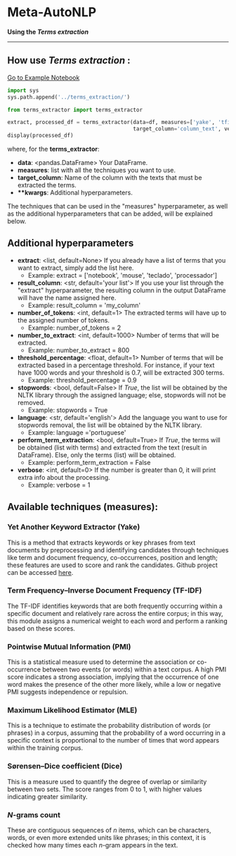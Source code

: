 # Meta-AutoNLP

**Using the _Terms extraction_**

---

## How use _Terms extraction_ :

[Go to Example Notebook](../Example%20notebooks/Terms%20extractor%20example.ipynb)

```python
import sys
sys.path.append('../terms_extraction/')

from terms_extractor import terms_extractor

extract, processed_df = terms_extractor(data=df, measures=['yake', 'tfidf', 'pmi', 'mle', 'dice', 'count'], 
                                        target_column='column_text', verbose=1)
display(processed_df)
```

where, for the **terms_extractor**: 

* **data**: <pandas.DataFrame> Your DataFrame.
* **measures**: <list> list with all the techniques you want to use.
* **target_column**: <str> Name of the column with the texts that must be extracted the terms.
* **\*\*kwargs**: Additional hyperparameters.

The techniques that can be used in the "measures" hyperparameter, as well as the additional hyperparameters that can be added, will be explained below.

## Additional hyperparameters

* **extract**: <list, default=None> If you already have a list of terms that you want to extract, simply add the list here. 
    * Example: extract = ['notebook', 'mouse', 'teclado', 'processador']
* **result_column**: <str, default='your list'> If you use your list through the "extract" hyperparameter, the resulting column in the output DataFrame will have the name assigned here.
    * Example: result_column = 'my_column' 
* **number_of_tokens**: <int, default=1> The extracted terms will have up to the assigned number of tokens.
    * Example: number_of_tokens = 2 
* **number_to_extract**: <int, default=1000> Number of terms that will be extracted.
    * Example: number_to_extract = 800
* **threshold_percentage**: <float, default=1> Number of terms that will be extracted based in a percentage threshold. For instance, if your text have 1000 words and your threshold is 0.7, will be extracted 300 terms.
    * Example: threshold_percentage = 0.9
* **stopwords**: <bool, default=False> If _True_, the list will be obtained by the NLTK library through the assigned language; else, stopwords will not be removed.
    * Example: stopwords = True 
* **language**: <str, default='english'> Add the language you want to use for stopwords removal, the list will be obtained by the NLTK library.
    * Example: language ='portuguese' 
* **perform_term_extraction**: <bool, default=True> If _True_, the terms will be obtained (list with terms) and extracted from the text (result in DataFrame). Else, only the terms (list) will be obtained.
    * Example: perform_term_extraction = False
* **verbose**: <int, default=0> If the number is greater than 0, it will print extra info about the processing.
    * Example: verbose = 1

## Available techniques (measures):

### Yet Another Keyword Extractor (Yake)

This is a method that extracts keywords or key phrases from text documents by preprocessing and identifying candidates through techniques like term and document frequency, co-occurrences, position and length; these features are used to score and rank the candidates. Github project can be accessed [here](https://github.com/LIAAD/yake).

### Term Frequency–Inverse Document Frequency (TF-IDF)

The TF-IDF identifies keywords that are both frequently occurring within a specific document and relatively rare across the entire corpus; in this way, this module assigns a numerical weight to each word and perform a ranking based on these scores.

### Pointwise Mutual Information (PMI)

This is a statistical measure used to determine the association or co-occurrence between two events (or words) within a text corpus. A high PMI score indicates a strong association, implying that the occurrence of one word makes the presence of the other more likely, while a low or negative PMI suggests independence or repulsion.

### Maximum Likelihood Estimator (MLE)

This is a technique to estimate the probability distribution of words (or phrases) in a corpus, assuming that the probability of a word occurring in a specific context is proportional to the number of times that word appears within the training corpus.

### Sørensen–Dice coefficient (Dice)

This is a measure used to quantify the degree of overlap or similarity between two sets. The score ranges from 0 to 1, with higher values indicating greater similarity.

### _N_-grams count

These are contiguous sequences of _n_ items, which can be characters, words, or even more extended units like phrases; in this context, it is checked how many times each _n_-gram appears in the text.